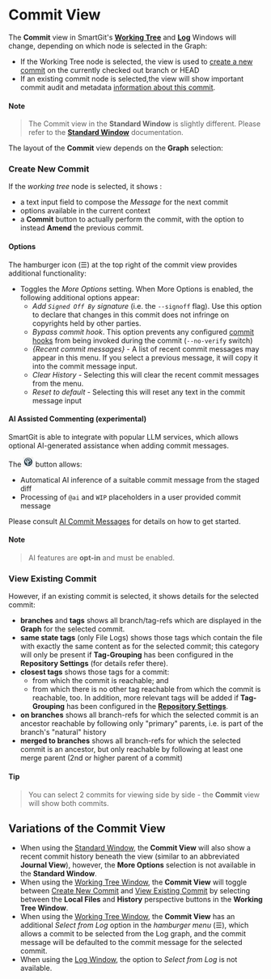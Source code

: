 # Commit View

The **Commit** view in SmartGit's [**Working Tree**](Working-Tree-Window.md) and [**Log**](Log-Window.md) Windows will change, depending on which node is selected in the Graph:
- If the Working Tree node is selected, the view is used to [create a new commit](#create-new-commit) on the currently checked out branch or HEAD
- If an existing commit node is selected,the view will show important commit audit and metadata [information about this commit](#view-existing-commit).

#### Note
> The Commit view in the **Standard Window** is slightly different. Please refer to the [**Standard Window**](Standard-Window.md) documentation.

The layout of the **Commit** view depends on the **Graph** selection:

### Create New Commit

If the *working tree* node is selected, it shows :

- a text input field to compose the *Message* for the next commit
- options available in the current context
- a **Commit** button to actually perform the commit, with the option to instead **Amend** the previous commit.

#### Options

The hamburger icon (☰) at the top right of the commit view provides additional functionality:
- Toggles the *More Options* setting. When More Options is enabled, the following additional options appear:
  - *Add `Signed Off By` signature* (i.e. the `--signoff` flag). Use this option to declare that changes in this commit does not infringe on copyrights held by other parties.
  - *Bypass commit hook*. This option prevents any configured [commit hooks](https://git-scm.com/book/en/v2/Customizing-Git-Git-Hooks) from being invoked during the commit (`--no-verify` switch)
  - *{Recent commit messages}* - A list of recent commit messages may appear in this menu. If you select a previous message, it will copy it into the commit message input.
  - *Clear History* - Selecting this will clear the recent commit messages from the menu.
  - *Reset to default* - Selecting this will reset any text in the commit message input

#### AI Assisted Commenting (experimental)

SmartGit is able to integrate with popular LLM services, which allows optional AI-generated assistance when adding commit messages.

The ![AI](../images/AI-Commit-Button.png) button allows:
- Automatical AI inference of a suitable commit message from the staged diff
- Processing of `@ai` and `WIP` placeholders in a user provided commit message

Please consult [AI Commit Messages](AI-Commit-Messages.md) for details on how to get started.

#### Note
>
> AI features are **opt-in** and must be enabled.

### View Existing Commit

However, if an existing commit is selected, it shows details for the selected commit:

- **branches** and **tags** shows all branch/tag-refs which are displayed in the **Graph** for the selected commit.
- **same state tags** (only File Logs) shows those tags which contain the file with exactly the same content as for the selected commit; this category will only be present if **Tag-Grouping** has been configured in the **Repository Settings** (for details refer there).
- **closest tags** shows those tags for a commit:
    - from which the commit is reachable; and
    - from which there is no other tag reachable from which the commit is reachable, too. In addition, more relevant tags will be added if **Tag-Grouping** has been configured in the [**Repository Settings**](Repository/Repository-Settings.md).
- **on branches** shows all branch-refs for which the selected commit is an ancestor reachable by following only "primary" parents, i.e. is part of the branch's "natural" history
- **merged to branches** shows all branch-refs for which the selected commit is an ancestor, but only reachable by following at least one merge parent (2nd or higher parent of a commit)

#### Tip

> You can select 2 commits for viewing side by side  - the **Commit** view will show both commits.

## Variations of the Commit View

- When using the [Standard Window](Standard-Window.md), the **Commit View** will also show a recent commit history beneath the view (similar to an abbreviated **Journal View**), however, the **More Options** selection is not available in the **Standard Window**.
- When using the [Working Tree Window](Working-Tree-Window.md), the **Commit View** will toggle between [Create New Commit](#create-new-commit) and [View Existing Commit](#view-existing-commit) by selecting between the **Local Files** and **History** perspective buttons in the **Working Tree Window**.
- When using the [Working Tree Window](Working-Tree-Window.md), the **Commit View** has an additional *Select from Log* option in the *hamburger menu* (☰), which allows a commit to be selected from the Log graph, and the commit message will be defaulted to the commit message for the selected commit.
- When using the [Log Window](Log-Window.md), the option to *Select from Log* is not available.
